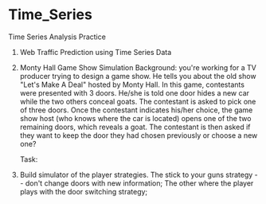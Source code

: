 # Time_Series
Time Series Analysis Practice 

1. Web Traffic Prediction using Time Series Data
2. Monty Hall Game Show Simulation 
    Background:
    you're working for a TV producer trying to design a game show. He tells you about the old show "Let's Make A Deal" hosted by Monty Hall. In this game, contestants were presented with 3 doors. He/she is told one door hides a new car while the two others conceal goats. The contestant is asked to pick one of three doors.
    Once the contestant indicates his/her choice, the game show host (who knows where the car is located) opens one of the two remaining doors, which reveals a goat. The contestant is then asked if they want to keep the door they had chosen previously or choose a new one?

    Task:
  1. Build simulator of the player strategies. 
  The stick to your guns strategy -- don't change doors with new information;
  The other where the player plays with the door switching strategy;
